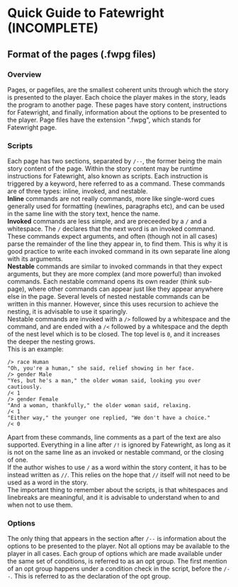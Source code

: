 ﻿# Quick Guide to Fatewright (INCOMPLETE)
## Format of the pages (.fwpg files)
### Overview
Pages, or pagefiles, are the smallest coherent units through which the story is presented to the player. Each choice the player makes in the story, leads the program to another page. These pages have story content, instructions for Fatewright, and finally, information about the options to be presented to the player. Page files have the extension ".fwpg", which stands for Fatewright page.
### Scripts
Each page has two sections, separated by `/--`, the former being the main story content of the page. Within the story content may be runtime instructions for Fatewright, also known as scripts. Each instruction is triggered by a keyword, here referred to as a command. These commands are of three types: inline, invoked, and nestable. \
**Inline** commands are not really commands, more like single-word cues generally used for formatting (newlines, paragraphs etc), and can be used in the same line with the story text, hence the name. \
**Invoked** commands are less simple, and are preceeded by a `/` and a whitespace. The `/` declares that the next word is an invoked command. These commands expect arguments, and often (though not in all cases) parse the remainder of the line they appear in, to find them. This is why it is good practice to write each invoked command in its own separate line along with its arguments. \
**Nestable** commands are similar to invoked commands in that they expect arguments, but they are more complex (and more powerful) than invoked commands. Each nestable command opens its own reader (think sub-page), where other commands can appear just like they appear anywhere else in the page. Several levels of nested nestable commands can be written in this manner. However, since this uses recursion to achieve the nesting, it is advisable to use it sparingly. \
Nestable commands are invoked with a `/>` followed by a whitespace and the command, and are ended with a `/<` followed by a whitespace and the depth of the nest level which is to be closed. The top level is `0`, and it increases the deeper the nesting grows. \
This is an example:
```
/> race Human
"Oh, you're a human," she said, relief showing in her face.
/> gender Male
"Yes, but he's a man," the older woman said, looking you over cautiously.
/< 1
/> gender Female
"And a woman, thankfully," the older woman said, relaxing.
/< 1
"Either way," the younger one replied, "We don't have a choice."
/< 0
```
Apart from these commands, line comments as a part of the text are also supported. Everything in a line after `/!` is ignored by Fatewright, as long as it is not on the same line as an invoked or nestable command, or the closing of one. \
If the author wishes to use `/` as a word within the story content, it has to be instead written as `//`. This relies on the hope that `//` itself will not need to be used as a word in the story. \
The important thing to remember about the scripts, is that whitespaces and linebreaks are meaningful, and it is advisable to understand when to and when not to use them.
### Options
The only thing that appears in the section after `/--` is information about the options to be presented to the player. Not all options may be available to the player in all cases. Each group of options which are made available under the same set of conditions, is referred to as an opt group. The first mention of an opt group happens under a condition check in the script, before the `/--`. This is referred to as the declaration of the opt group.
